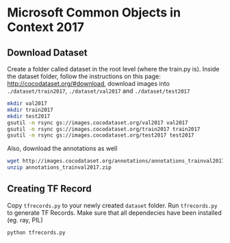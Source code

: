 # Microsoft Common Objects in Context 2017

## Download Dataset
Create a folder called dataset in the root level (where the train.py is). Inside the dataset folder, follow the instructions on this page: http://cocodataset.org/#download, download images into `./dataset/train2017`, `./dataset/val2017` and `./dataset/test2017`
```bash
mkdir val2017
mkdir train2017
mkdir test2017
gsutil -m rsync gs://images.cocodataset.org/val2017 val2017
gsutil -m rsync gs://images.cocodataset.org/train2017 train2017
gsutil -m rsync gs://images.cocodataset.org/test2017 test2017
```
Also, download the annotations as well
```bash
wget http://images.cocodataset.org/annotations/annotations_trainval2017.zip
unzip annotations_trainval2017.zip
```

## Creating TF Record
Copy `tfrecords.py` to your newly created `dataset` folder. Run `tfrecords.py` to generate TF Records. Make sure that all dependecies have been installed (eg. ray, PIL)
```bash
python tfrecords.py
```